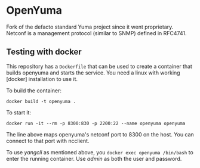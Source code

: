 OpenYuma
========

Fork of the defacto standard Yuma project since it went proprietary.  Netconf
is a management protocol (similar to SNMP) defined in RFC4741.


Testing with docker
-------------------

This repository has a `Dockerfile` that can be used to create a container that
builds openyuma and starts the service. You need a linux with working [docker]
installation to use it.

To build the container:
~~~
docker build -t openyuma .
~~~

To start it:
~~~
docker run -it --rm -p 8300:830 -p 2200:22 --name openyuma openyuma
~~~

The line above maps openyuma's netconf port to 8300 on the host. You can
connect to that port with ncclient.

To use *yangcli* as mentioned above, you `docker exec openyuma /bin/bash` to
enter the running container. Use *admin* as both the user and password.

